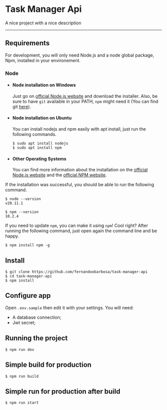 # Task Manager Api

A nice project with a nice description

---

## Requirements

For development, you will only need Node.js and a node global package, Npm, installed in your environement.

### Node

- #### Node installation on Windows

  Just go on [official Node.js website](https://nodejs.org/) and download the installer.
  Also, be sure to have `git` available in your PATH, `npm` might need it (You can find git [here](https://git-scm.com/)).

- #### Node installation on Ubuntu

  You can install nodejs and npm easily with apt install, just run the following commands.

      $ sudo apt install nodejs
      $ sudo apt install npm

- #### Other Operating Systems
  You can find more information about the installation on the [official Node.js website](https://nodejs.org/) and the [official NPM website](https://npmjs.org/).

If the installation was successful, you should be able to run the following command.

    $ node --version
    v20.11.1

    $ npm --version
    10.2.4

If you need to update `npm`, you can make it using `npm`! Cool right? After running the following command, just open again the command line and be happy.

    $ npm install npm -g

###

## Install

    $ git clone https://github.com/fernandoobarbosa/task-manager-api
    $ cd task-manager-api
    $ npm install

## Configure app

Open `.env.sample` then edit it with your settings. You will need:

- A database connection;
- Jwt secret;

## Running the project

    $ npm run dev

## Simple build for production

    $ npm run build

## Simple run for production after build

    $ npm run start
